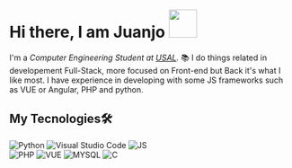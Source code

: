 
# Hi there, I am Juanjo <img src="https://external-content.duckduckgo.com/iu/?u=https%3A%2F%2Fmedia1.tenor.com%2Fimages%2Fb67173b98dd2925991a8d547238404f1%2Ftenor.gif%3Fitemid%3D17357329&f=1&nofb=1" width="50">

I'm a *Computer Engineering Student at [USAL](https://usal.es/).* 📚
I do things related in developement Full-Stack, more focused on Front-end but Back it's what I like most. I have experience in developing with some JS frameworks such as VUE or Angular, PHP and python.
## My Tecnologies🛠️ 

![Python](https://img.shields.io/badge/python-3670A0?style=for-the-badge&logo=python&logoColor=ffdd54) ![Visual Studio Code](https://img.shields.io/badge/VS%20Code-0078d7.svg?style=for-the-badge&logo=visual-studio-code&logoColor=white) ![JS](https://camo.githubusercontent.com/1a54363b5053ecb5686f5d86f851915c9e32c5ab91c2724622099fd78f15e2a0/68747470733a2f2f696d672e736869656c64732e696f2f62616467652f4a6176615363726970742d4637444631453f267374796c653d666f722d7468652d6261646765266c6f676f3d6a617661736372697074266c6f676f436f6c6f723d7768697465) 
<br>
![PHP](https://camo.githubusercontent.com/5ab5a57ff3f501ec1b9d07cc4399bf4d8eadad2da85e70e0f94ab4ebca912c48/68747470733a2f2f696d672e736869656c64732e696f2f62616467652f5048502d3737374242343f267374796c653d666f722d7468652d6261646765266c6f676f3d504850266c6f676f436f6c6f723d7768697465) 
![VUE](https://camo.githubusercontent.com/e3154de89865111124e15b6a9073a4ad4475583aa6ac68705d1592eba0a8ab0e/68747470733a2f2f696d672e736869656c64732e696f2f62616467652f7675656a732532302d2532333335343935652e7376673f267374796c653d666f722d7468652d6261646765266c6f676f3d7675652e6a73266c6f676f436f6c6f723d253233344643303844) 
![MYSQL](https://camo.githubusercontent.com/20f8a4f1e9c33b1cffb1968cda82ced5b6cd5d6c5a09865eab911724b1917d76/68747470733a2f2f696d672e736869656c64732e696f2f62616467652f6d7973716c2d2532333030662e7376673f267374796c653d666f722d7468652d6261646765266c6f676f3d6d7973716c266c6f676f436f6c6f723d7768697465)
![C](https://camo.githubusercontent.com/5859172b2d0854f4d70d35118ae1fbb8d92f967ea654f1bb1bdae4a346d03926/68747470733a2f2f696d672e736869656c64732e696f2f62616467652f632d2532333030353939432e7376673f7374796c653d666f722d7468652d6261646765266c6f676f3d63266c6f676f436f6c6f723d7768697465)
